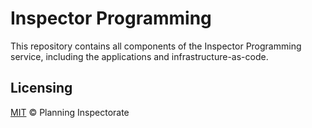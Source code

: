 # Inspector Programming

This repository contains all components of the Inspector Programming service, including the applications and infrastructure-as-code.

## Licensing

[MIT](https://opensource.org/licenses/mit) © Planning Inspectorate
